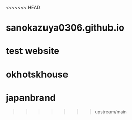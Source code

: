 <<<<<<< HEAD
# sanokazuya0306.github.io
test website
=======
# okhotskhouse
# japanbrand
>>>>>>> upstream/main
